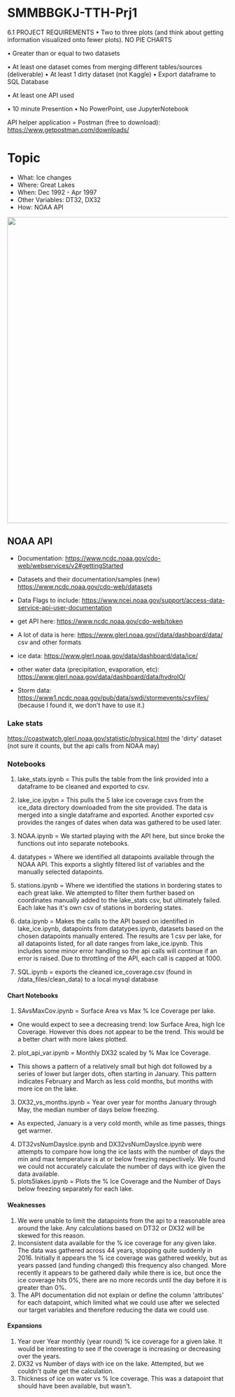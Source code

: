 # SMMBBGKJ-TTH-Prj1

6.1 PROJECT REQUIREMENTS
• Two to three plots (and think about getting information visualized onto fewer plots). NO PIE CHARTS
 
• Greater than or equal to two datasets
 
• At least one dataset comes from merging different tables/sources (deliverable)
• At least 1 dirty dataset (not Kaggle)
• Export dataframe to SQL Database
 
• At least one API used

• 10 minute Presention
• No PowerPoint, use JupyterNotebook

API helper application = Postman (free to download):
https://www.getpostman.com/downloads/

# Topic
* What: Ice changes
* Where: Great Lakes
* When: Dec 1992 - Apr 1997
* Other Variables: DT32, DX32
* How: NOAA API
<img src = "images/GreatLakesIce_large.jpg" width = 700>

## NOAA API 

* Documentation: https://www.ncdc.noaa.gov/cdo-web/webservices/v2#gettingStarted
* Datasets and their documentation/samples (new) https://www.ncdc.noaa.gov/cdo-web/datasets
* Data Flags to include: https://www.ncei.noaa.gov/support/access-data-service-api-user-documentation
* get API here: https://www.ncdc.noaa.gov/cdo-web/token

* A lot of data is here: https://www.glerl.noaa.gov//data/dashboard/data/
csv and other formats

* ice data: https://www.glerl.noaa.gov/data/dashboard/data/ice/

* other water data (precipitation, evaporation, etc): https://www.glerl.noaa.gov/data/dashboard/data/hydroIO/

* Storm data: https://www1.ncdc.noaa.gov/pub/data/swdi/stormevents/csvfiles/
(because I found it, we don't have to use it.)

### Lake stats
https://coastwatch.glerl.noaa.gov/statistic/physical.html
the 'dirty' dataset (not sure it counts, but the api calls from NOAA may)


### Notebooks
1. lake_stats.ipynb = This pulls the table from the link provided into a dataframe to be cleaned and exported to csv.
2. lake_ice.ipybn = This pulls the 5 lake ice coverage csvs from the ice_data directory downloaded from the site provided. The data is merged into a single dataframe and exported. Another exported csv provides the ranges of dates when data was gathered to be used later.
3. NOAA.ipynb = We started playing with the API here, but since broke the functions out into separate notebooks.
4. datatypes = Where we identified all datapoints available through the NOAA API. This exports a slightly filtered list of variables and the manually selected datapoints.
5. stations.ipynb = Where we identified the stations in bordering states to each great lake. We attempted to filter them further based on coordinates manually added to the lake_stats csv, but ultimately failed. Each lake has it's own csv of stations in bordering states.
6. data.ipynb = Makes the calls to the API based on identified in lake_ice.ipynb, datapoints from datatypes.ipynb, datasets based on the chosen datapoints manually entered. The results are 1 csv per lake, for all datapoints listed, for all date ranges from lake_ice.ipynb. This includes some minor error handling so the api calls will continue if an error is raised. Due to throttling of the API, each call is capped at 1000.

7. SQL.ipynb = exports the cleaned ice_coverage.csv (found in /data_files/clean_data) to a local mysql database

#### Chart Notebooks
1. SAvsMaxCov.ipynb = Surface Area vs Max % Ice Coverage per lake. 
* One would expect to see a decreasing trend: low Surface Area, high Ice Coverage. However this does not appear to be the trend. This would be a better chart with more lakes plotted.
2. plot_api_var.ipynb = Monthly DX32 scaled by % Max Ice Coverage. 
* This shows a pattern of a relatively small but high dot followed by a series of lower but larger dots, often starting in January. This pattern indicates February and March as less cold months, but months with more ice on the lake.
3. DX32_vs_months.ipynb = Year over year for months January through May, the median number of days below freezing.
* As expected, January is a very cold month, while as time passes, things get warmer.
4. DT32vsNumDaysIce.ipynb and DX32vsNumDaysIce.ipynb were attempts to compare how long the ice lasts with the number of days the min and max temperature is at or below freezing respectively. We found we could not accurately calculate the number of days with ice given the data available.
5. plots5lakes.ipynb = Plots the % Ice Coverage and the Number of Days below freezing separately for each lake.

#### Weaknesses
1. We were unable to limit the datapoints from the api to a reasonable area around the lake. Any calculations based on DT32 or DX32 will be skewed for this reason.
2. Inconsistent data available for the % ice coverage for any given lake. The data was gathered across 44 years, stopping quite suddenly in 2016. Initially it appears the % ice coverage was gathered weekly, but as years passed (and funding changed) this frequency also changed. More recently it appears to be gathered daily while there is ice, but once the ice coverage hits 0%, there are no more records until the day before it is greater than 0%.
3. The API documentation did not explain or define the column 'attributes' for each datapoint, which limited what we could use after we selected our target variables and therefore reducing the data we could use.

#### Expansions
1. Year over Year monthly (year round) % ice coverage for a given lake. It would be interesting to see if the coverage is increasing or decreasing over the years. 
2. DX32 vs Number of days with ice on the lake. Attempted, but we couldn't quite get the calculation.
3. Thickness of ice on water vs % Ice coverage. This was a datapoint that should have been available, but wasn't. 
